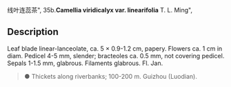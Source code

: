 线叶连蕊茶",
35b.**Camellia viridicalyx var. linearifolia** T. L. Ming",

## Description
Leaf blade linear-lanceolate, ca. 5 × 0.9-1.2 cm, papery. Flowers ca. 1 cm in diam. Pedicel 4-5 mm, slender; bracteoles ca. 0.5 mm, not covering pedicel. Sepals 1-1.5 mm, glabrous. Filaments glabrous. Fl. Jan.

> ●  Thickets along riverbanks; 100-200 m. Guizhou (Luodian).

